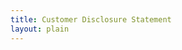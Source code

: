 ```yaml
--- 
title: Customer Disclosure Statement
layout: plain
---
```

<script type="text/javascript" src="http://form.jotform.co/jsform/40077252535855"></script>